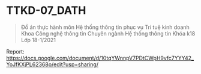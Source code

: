 # TTKD-07_DATH
> Đồ án thực hành môn Hệ thống thông tin phục vụ Trí tuệ kinh doanh
> Khoa Công nghệ thông tin
> Chuyên ngành Hệ thống thông tin 
> Khóa k18
> Lớp 18-1/2021

Report: <https://docs.google.com/document/d/10tqYWnnpV7PDtCWpH9vfc7YYY42_YoJfKXjPL62368o/edit?usp=sharing/>
